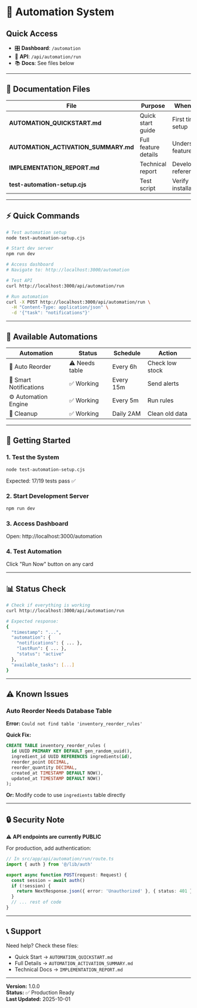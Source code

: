 # 🤖 Automation System

## Quick Access

- 🎛️ **Dashboard**: `/automation`
- 🔌 **API**: `/api/automation/run`
- 📚 **Docs**: See files below

---

## 📖 Documentation Files

| File | Purpose | When to Use |
|------|---------|-------------|
| **AUTOMATION_QUICKSTART.md** | Quick start guide | First time setup |
| **AUTOMATION_ACTIVATION_SUMMARY.md** | Full feature details | Understanding features |
| **IMPLEMENTATION_REPORT.md** | Technical report | Development reference |
| **test-automation-setup.cjs** | Test script | Verify installation |

---

## ⚡ Quick Commands

```bash
# Test automation setup
node test-automation-setup.cjs

# Start dev server
npm run dev

# Access dashboard
# Navigate to: http://localhost:3000/automation

# Test API
curl http://localhost:3000/api/automation/run

# Run automation
curl -X POST http://localhost:3000/api/automation/run \
  -H "Content-Type: application/json" \
  -d '{"task": "notifications"}'
```

---

## 🤖 Available Automations

| Automation | Status | Schedule | Action |
|------------|--------|----------|--------|
| 🔄 Auto Reorder | ⚠️ Needs table | Every 6h | Check low stock |
| 🔔 Smart Notifications | ✅ Working | Every 15m | Send alerts |
| ⚙️ Automation Engine | ✅ Working | Every 5m | Run rules |
| 🧹 Cleanup | ✅ Working | Daily 2AM | Clean old data |

---

## 🚀 Getting Started

### 1. Test the System
```bash
node test-automation-setup.cjs
```
Expected: 17/19 tests pass ✅

### 2. Start Development Server
```bash
npm run dev
```

### 3. Access Dashboard
Open: http://localhost:3000/automation

### 4. Test Automation
Click "Run Now" button on any card

---

## 📊 Status Check

```bash
# Check if everything is working
curl http://localhost:3000/api/automation/run

# Expected response:
{
  "timestamp": "...",
  "automation": {
    "notifications": { ... },
    "lastRun": { ... },
    "status": "active"
  },
  "available_tasks": [...]
}
```

---

## ⚠️ Known Issues

### Auto Reorder Needs Database Table

**Error:** `Could not find table 'inventory_reorder_rules'`

**Quick Fix:**
```sql
CREATE TABLE inventory_reorder_rules (
  id UUID PRIMARY KEY DEFAULT gen_random_uuid(),
  ingredient_id UUID REFERENCES ingredients(id),
  reorder_point DECIMAL,
  reorder_quantity DECIMAL,
  created_at TIMESTAMP DEFAULT NOW(),
  updated_at TIMESTAMP DEFAULT NOW()
);
```

**Or:** Modify code to use `ingredients` table directly

---

## 🔒 Security Note

⚠️ **API endpoints are currently PUBLIC**

For production, add authentication:
```typescript
// In src/app/api/automation/run/route.ts
import { auth } from '@/lib/auth'

export async function POST(request: Request) {
  const session = await auth()
  if (!session) {
    return NextResponse.json({ error: 'Unauthorized' }, { status: 401 })
  }
  // ... rest of code
}
```

---

## 📞 Support

Need help? Check these files:
- Quick Start → `AUTOMATION_QUICKSTART.md`
- Full Details → `AUTOMATION_ACTIVATION_SUMMARY.md`
- Technical Docs → `IMPLEMENTATION_REPORT.md`

---

**Version:** 1.0.0  
**Status:** ✅ Production Ready  
**Last Updated:** 2025-10-01
